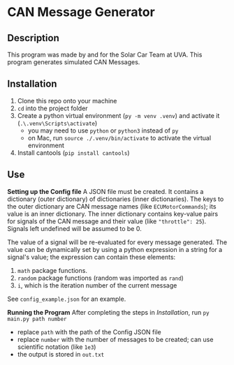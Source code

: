 # CAN Message Generator

## Description
This program was made by and for the Solar Car Team at UVA. This program generates simulated CAN Messages. 

## Installation
1. Clone this repo onto your machine
2. `cd` into the project folder
3. Create a python virtual environment (`py -m venv .venv`) and activate it (`.\.venv\Scripts\activate`)
    - you may need to use `python` or `python3` instead of `py`
    - on Mac, run `source ./.venv/bin/activate` to activate the virtual environment
4. Install cantools (`pip install cantools`)

## Use
**Setting up the Config file**
A JSON file must be created. It contains a dictionary (outer dictionary) of dictionaries (inner dictionaries). The keys to the outer dictionary are CAN message names (like `ECUMotorCommands`); its value is an inner dictionary. The inner dictionary contains key-value pairs for signals of the CAN message and their value (like `"throttle": 25`). Signals left undefined will be assumed to be 0.

The value of a signal will be re-evaluated for every message generated. The value can be dynamically set by using a python expression in a string for a signal's value; the expression can contain these elements:
1. `math` package functions.
2. `random` package functions (random was imported as `rand`)
3. `i`, which is the iteration number of the current message

See `config_example.json` for an example. 


**Running the Program**
After completing the steps in *Installation*, run `py main.py path number`
- replace `path` with the path of the Config JSON file
- replace `number` with the number of messages to be created; can use scientific notation (like `1e3`)
- the output is stored in `out.txt`
